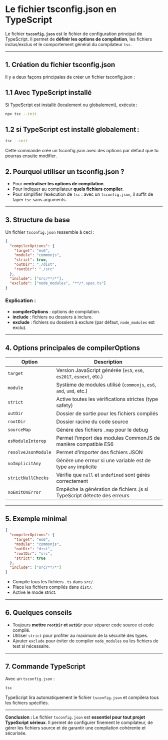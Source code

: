 # Le fichier tsconfig.json en TypeScript

Le fichier **`tsconfig.json`** est le fichier de configuration principal de TypeScript. Il permet de **définir les options de compilation**, les fichiers inclus/exclus et le comportement général du compilateur `tsc`.

---
## 1. Création du fichier tsconfig.json

Il y a deux façons principales de créer un fichier tsconfig.json :

## 1.1 Avec TypeScript installé

Si TypeScript est installé (localement ou globalement), exécute :

```bash
npx tsc --init
```
## 1.2 si TypeScript est installé globalement :

```bash
tsc --init
```
Cette commande crée un tsconfig.json avec des options par défaut que tu pourras ensuite modifier.

## 2. Pourquoi utiliser un tsconfig.json ?

* Pour **centraliser les options de compilation**.
* Pour indiquer au compilateur **quels fichiers compiler**.
* Pour simplifier l’exécution de `tsc` : avec un `tsconfig.json`, il suffit de taper `tsc` sans arguments.

---

## 3. Structure de base

Un fichier `tsconfig.json` ressemble à ceci :

```json
{
  "compilerOptions": {
    "target": "es6",
    "module": "commonjs",
    "strict": true,
    "outDir": "./dist",
    "rootDir": "./src"
  },
  "include": ["src/**/*"],
  "exclude": ["node_modules", "**/*.spec.ts"]
}
```

### Explication :

* **compilerOptions** : options de compilation.
* **include** : fichiers ou dossiers à inclure.
* **exclude** : fichiers ou dossiers à exclure (par défaut, `node_modules` est exclu).

---

## 4. Options principales de compilerOptions

| Option              | Description                                                            |
| ------------------- | -----------------------------------------------------------------------|
| `target`            | Version JavaScript générée (`es5`, `es6`, `es2017`, `esnext`, etc.)    |
| `module`            | Système de modules utilisé (`commonjs`, `es6`, `amd`, `umd`, etc.)     |
| `strict`            | Active toutes les vérifications strictes (type safety)                 |
| `outDir`            | Dossier de sortie pour les fichiers compilés                           |
| `rootDir`           | Dossier racine du code source                                          |
| `sourceMap`         | Génère des fichiers `.map` pour le debug                               |
| `esModuleInterop`   | Permet l’import des modules CommonJS de manière compatible ES6         |
| `resolveJsonModule` | Permet d’importer des fichiers JSON                                    |
| `noImplicitAny`     | Génère une erreur si une variable est de type `any` implicite          |
| `strictNullChecks`  | Vérifie que `null` et `undefined` sont gérés correctement              |
| `noEmitOnError`     |Empêche la génération de fichiers .js si TypeScript détecte des erreurs |
---

## 5. Exemple minimal

```json
{
  "compilerOptions": {
    "target": "es6",
    "module": "commonjs",
    "outDir": "dist",
    "rootDir": "src",
    "strict": true
  },
  "include": ["src/**/*"]
}
```

* Compile tous les fichiers `.ts` dans `src/`.
* Place les fichiers compilés dans `dist/`.
* Active le mode strict.

---

## 6. Quelques conseils

* Toujours **mettre `rootDir` et `outDir`** pour séparer code source et code compilé.
* Utiliser `strict` pour profiter au maximum de la sécurité des types.
* Ajouter `exclude` pour éviter de compiler `node_modules` ou les fichiers de test si nécessaire.

---

## 7. Commande TypeScript

Avec un `tsconfig.json` :

```bash
tsc
```

TypeScript lira automatiquement le fichier `tsconfig.json` et compilera tous les fichiers spécifiés.

---

**Conclusion :**
Le fichier `tsconfig.json` est **essentiel pour tout projet TypeScript sérieux**. Il permet de configurer finement le compilateur, de gérer les fichiers source et de garantir une compilation cohérente et sécurisée.
